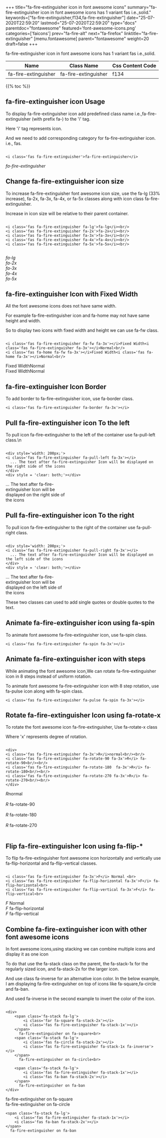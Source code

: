 +++
title="fa-fire-extinguisher icon in font awesome icons"
summary="fa-fire-extinguisher icon in font awesome icons has 1 variant fas i.e.,solid."
keywords=["fa-fire-extinguisher,f134,fa-fire-extinguisher"]
date="25-07-2020T22:59:20"
lastmod="25-07-2020T22:59:20"
type="docs"
parentdoc="fontawesome"
featured='font-awesome-icons.png'
categories=['faicons']
prev="fa-fire-alt"
next="fa-firefox"
linktitle="fa-fire-extinguisher"
[menu.fontawesome]
parent="fontawesome"
weight=20
draft=false
+++


fa-fire-extinguisher icon in font awesome icons has 1 variant fas i.e.,solid.

<div class='table-responsive'><table class='table'><thead><tr><th>Name</th><th>Class Name</th><th>Css Content Code</th></tr></thead><tbody><tr><td>fa-fire-extinguisher</td><td>fa-fire-extinguisher</td><td>f134</td></tr></tbody></table></div>


{{% toc %}}


## fa-fire-extinguisher icon Usage

To display fa-fire-extinguisher icon add predefined class name i.e.,fa-fire-extinguisher (with prefix fa-) to the 'i' tag.

Here 'i' tag represents icon.

And we need to add corresponding category for fa-fire-extinguisher icon. i.e., fas.


```

<i class='fas fa-fire-extinguisher'>fa-fire-extinguisher</i>
```

<i class='fas fa-fire-extinguisher'>fa-fire-extinguisher</i>




## Change fa-fire-extinguisher icon size
To increase fa-fire-extinguisher font awesome icon size, use the fa-lg (33% increase), fa-2x, fa-3x, fa-4x, or fa-5x classes along with icon class fa-fire-extinguisher.

Increase in icon size will be relative to their parent container. 

```

<i class='fas fa-fire-extinguisher fa-lg'>fa-lg</i><br/>
<i class='fas fa-fire-extinguisher fa-2x'>fa-2x</i><br/>
<i class='fas fa-fire-extinguisher fa-3x'>fa-3x</i><br/>
<i class='fas fa-fire-extinguisher fa-4x'>fa-4x</i><br/>
<i class='fas fa-fire-extinguisher fa-5x'>fa-5x</i><br/>
            
```

<i class='fas fa-fire-extinguisher fa-lg'>fa-lg</i><br/>
<i class='fas fa-fire-extinguisher fa-2x'>fa-2x</i><br/>
<i class='fas fa-fire-extinguisher fa-3x'>fa-3x</i><br/>
<i class='fas fa-fire-extinguisher fa-4x'>fa-4x</i><br/>
<i class='fas fa-fire-extinguisher fa-5x'>fa-5x</i><br/>
            



## fa-fire-extinguisher Icon with Fixed Width 

All the font awesome icons does not have same width.

For example fa-fire-extinguisher icon and fa-home may not have same height and width.

So to display two icons with fixed width and height we can use fa-fw class.


```

<i class='fas fa-fire-extinguisher fa-fw fa-3x'></i>Fixed Width<i class='fas fa-fire-extinguisher fa-3x'></i>Normal<br/>
<i class='fas fa-home fa-fw fa-3x'></i>Fixed Width<i class='fas fa-home fa-3x'></i>Normal<br/>
```

<i class='fas fa-fire-extinguisher fa-fw fa-3x'></i>Fixed Width<i class='fas fa-fire-extinguisher fa-3x'></i>Normal<br/>
<i class='fas fa-home fa-fw fa-3x'></i>Fixed Width<i class='fas fa-home fa-3x'></i>Normal<br/>



## fa-fire-extinguisher Icon Border 

To add border to fa-fire-extinguisher icon, use fa-border class.


```
<i class='fas fa-fire-extinguisher fa-border fa-3x'></i>

```
<i class='fas fa-fire-extinguisher fa-border fa-3x'></i>





## Pull fa-fire-extinguisher icon To the left

To pull icon fa-fire-extinguisher to the left of the container use fa-pull-left class.\n

```

<div style='width: 200px;'>
<i class='fas fa-fire-extinguisher fa-pull-left fa-3x'></i>
  ... The text after fa-fire-extinguisher Icon will be displayed on the right side of the icons
</div>
<div style = 'clear: both;'></div>
```

<div style='width: 200px;'>
<i class='fas fa-fire-extinguisher fa-pull-left fa-3x'></i>
  ... The text after fa-fire-extinguisher Icon will be displayed on the right side of the icons
</div>
<div style = 'clear: both;'></div>




## Pull fa-fire-extinguisher icon To the right
To pull icon fa-fire-extinguisher to the right of the container use fa-pull-right class.

```

<div style='width: 200px;'>
<i class='fas fa-fire-extinguisher fa-pull-right fa-3x'></i>
  ... The text after fa-fire-extinguisher Icon will be displayed on the left side of the icons
</div>
<div style = 'clear: both;'></div>
```

<div style='width: 200px;'>
<i class='fas fa-fire-extinguisher fa-pull-right fa-3x'></i>
  ... The text after fa-fire-extinguisher Icon will be displayed on the left side of the icons
</div>
<div style = 'clear: both;'></div>

These two classes can used to add single quotes or double quotes to the text.


## Animate fa-fire-extinguisher icon using fa-spin
To animate font awesome fa-fire-extinguisher icon, use fa-spin class.

```
<i class='fas fa-fire-extinguisher fa-spin fa-3x'></i>
```
<i class='fas fa-fire-extinguisher fa-spin fa-3x'></i>




## Animate fa-fire-extinguisher icon with steps
While animating the font awesome icon,We can rotate fa-fire-extinguisher icon in 8 steps instead of uniform rotation.

To animate font awesome fa-fire-extinguisher icon with 8 step rotation, use fa-pulse icon along with fa-spin class.


```
<i class='fas fa-fire-extinguisher fa-pulse fa-spin fa-3x'></i>

```
<i class='fas fa-fire-extinguisher fa-pulse fa-spin fa-3x'></i>





## Rotate fa-fire-extinguisher Icon using fa-rotate-x
To rotate the font awesome icon fa-fire-extinguisher, Use fa-rotate-x class

Where 'x' represents degree of rotation.


```

<div>
<i class='fas fa-fire-extinguisher fa-3x'>R</i>normal<br/><br/>
<i class='fas fa-fire-extinguisher fa-rotate-90 fa-3x'>R</i> fa-rotate-90<br/><br/> 
<i class='fas fa-fire-extinguisher fa-rotate-180  fa-3x'>R</i> fa-rotate-180<br/><br/> 
<i class='fas fa-fire-extinguisher fa-rotate-270 fa-3x'>R</i> fa-rotate-270<br/><br/>
</div>
```

<div>
<i class='fas fa-fire-extinguisher fa-3x'>R</i>normal<br/><br/>
<i class='fas fa-fire-extinguisher fa-rotate-90 fa-3x'>R</i> fa-rotate-90<br/><br/> 
<i class='fas fa-fire-extinguisher fa-rotate-180  fa-3x'>R</i> fa-rotate-180<br/><br/> 
<i class='fas fa-fire-extinguisher fa-rotate-270 fa-3x'>R</i> fa-rotate-270<br/><br/>
</div>




## Flip fa-fire-extinguisher Icon using fa-flip-*
To flip fa-fire-extinguisher font awesome icon horizontally and vertically use fa-flip-horizontal and fa-flip-vertical classes. 

```

<i class='fas fa-fire-extinguisher fa-3x'>F</i> Normal <br>
<i class='fas fa-fire-extinguisher fa-flip-horizontal fa-3x'>F</i> fa-flip-horizontal<br>
<i class='fas fa-fire-extinguisher fa-flip-vertical fa-3x'>F</i> fa-flip-vertical<br>
```

<i class='fas fa-fire-extinguisher fa-3x'>F</i> Normal <br>
<i class='fas fa-fire-extinguisher fa-flip-horizontal fa-3x'>F</i> fa-flip-horizontal<br>
<i class='fas fa-fire-extinguisher fa-flip-vertical fa-3x'>F</i> fa-flip-vertical<br>




## Combine fa-fire-extinguisher icon with other font awesome icons
In font awesome icons,using stacking we can combine multiple icons and display it as one icon 

To do that use the fa-stack class on the parent, the fa-stack-1x for the regularly sized icon, and fa-stack-2x for the larger icon.

And use class fa-inverse for an alternative icon color. 
In the below example, I am displaying fa-fire-extinguisher on top of icons like fa-square,fa-circle and fa-ban.

And used fa-inverse in the second example to invert the color of the icon.

```

<div>
    <span class='fa-stack fa-lg'>
        <i class='far fa-square fa-stack-2x'></i>
        <i class='fas fa-fire-extinguisher fa-stack-1x'></i>
    </span>
      fa-fire-extinguisher on fa-square<br>
    <span class='fa-stack fa-lg'>
        <i class='fas fa-circle fa-stack-2x'></i>
        <i class='fas fa-fire-extinguisher fa-stack-1x fa-inverse'></i>
    </span>
      fa-fire-extinguisher on fa-circle<br>

    <span class='fa-stack fa-lg'>
        <i class='fas fa-fire-extinguisher fa-stack-1x'></i>
        <i class='fas fa-ban fa-stack-2x'></i>
    </span>
      fa-fire-extinguisher on fa-ban
</div>
```

<div>
    <span class='fa-stack fa-lg'>
        <i class='far fa-square fa-stack-2x'></i>
        <i class='fas fa-fire-extinguisher fa-stack-1x'></i>
    </span>
      fa-fire-extinguisher on fa-square<br>
    <span class='fa-stack fa-lg'>
        <i class='fas fa-circle fa-stack-2x'></i>
        <i class='fas fa-fire-extinguisher fa-stack-1x fa-inverse'></i>
    </span>
      fa-fire-extinguisher on fa-circle<br>

    <span class='fa-stack fa-lg'>
        <i class='fas fa-fire-extinguisher fa-stack-1x'></i>
        <i class='fas fa-ban fa-stack-2x'></i>
    </span>
      fa-fire-extinguisher on fa-ban
</div>






